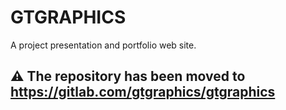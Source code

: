 # GTGRAPHICS

A project presentation and portfolio web site.

## :warning: The repository has been moved to https://gitlab.com/gtgraphics/gtgraphics
